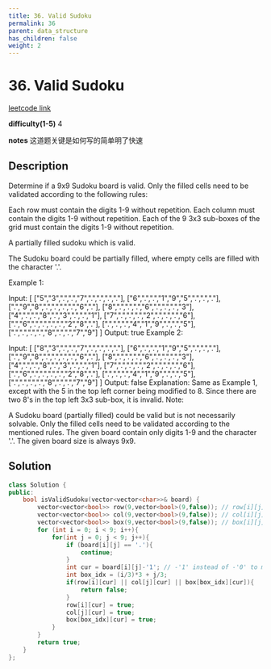 ```yaml
---
title: 36. Valid Sudoku
permalink: 36
parent: data_structure
has_children: false
weight: 2
---
```

# 36. Valid Sudoku
[leetcode link](https://leetcode.com/problems/valid-sudoku/)

**difficulty(1-5)** 
4

**notes** 
这道题关键是如何写的简单明了快速

## Description
Determine if a 9x9 Sudoku board is valid. Only the filled cells need to be validated according to the following rules:

Each row must contain the digits 1-9 without repetition.
Each column must contain the digits 1-9 without repetition.
Each of the 9 3x3 sub-boxes of the grid must contain the digits 1-9 without repetition.

A partially filled sudoku which is valid.

The Sudoku board could be partially filled, where empty cells are filled with the character '.'.

Example 1:

Input:
[
  ["5","3",".",".","7",".",".",".","."],
  ["6",".",".","1","9","5",".",".","."],
  [".","9","8",".",".",".",".","6","."],
  ["8",".",".",".","6",".",".",".","3"],
  ["4",".",".","8",".","3",".",".","1"],
  ["7",".",".",".","2",".",".",".","6"],
  [".","6",".",".",".",".","2","8","."],
  [".",".",".","4","1","9",".",".","5"],
  [".",".",".",".","8",".",".","7","9"]
]
Output: true
Example 2:

Input:
[
  ["8","3",".",".","7",".",".",".","."],
  ["6",".",".","1","9","5",".",".","."],
  [".","9","8",".",".",".",".","6","."],
  ["8",".",".",".","6",".",".",".","3"],
  ["4",".",".","8",".","3",".",".","1"],
  ["7",".",".",".","2",".",".",".","6"],
  [".","6",".",".",".",".","2","8","."],
  [".",".",".","4","1","9",".",".","5"],
  [".",".",".",".","8",".",".","7","9"]
]
Output: false
Explanation: Same as Example 1, except with the 5 in the top left corner being 
    modified to 8. Since there are two 8's in the top left 3x3 sub-box, it is invalid.
Note:

A Sudoku board (partially filled) could be valid but is not necessarily solvable.
Only the filled cells need to be validated according to the mentioned rules.
The given board contain only digits 1-9 and the character '.'.
The given board size is always 9x9.


## Solution
```c++
class Solution {
public:
    bool isValidSudoku(vector<vector<char>>& board) {
        vector<vector<bool>> row(9,vector<bool>(9,false)); // row[i][j]: num j shows up on row i
        vector<vector<bool>> col(9,vector<bool>(9,false)); // col[i][j]: num j shows up on col i
        vector<vector<bool>> box(9,vector<bool>(9,false)); // box[i][j]: num j shows up in box i
        for (int i = 0; i < 9; i++){
            for(int j = 0; j < 9; j++){
                if (board[i][j] == '.'){
                    continue;
                }
                int cur = board[i][j]-'1'; // -'1' instead of -'0' to make it 0 based (0~8)
                int box_idx = (i/3)*3 + j/3;
                if(row[i][cur] || col[j][cur] || box[box_idx][cur]){
                    return false;
                }
                row[i][cur] = true;
                col[j][cur] = true;
                box[box_idx][cur] = true;                
            }
        }
        return true;
    }
};
``` 

<!-- 
Default label
{: .label }

Blue label
{: .label .label-blue }

Stable
{: .label .label-green }

New release
{: .label .label-purple }

Coming soon
{: .label .label-yellow }

Deprecated
{: .label .label-red } -->
